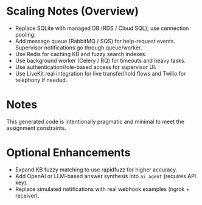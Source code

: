 # Scaling Notes (Overview)

- Replace SQLite with managed DB (RDS / Cloud SQL); use connection pooling.
- Add message queue (RabbitMQ / SQS) for help-request events. Supervisor notifications go through queue/worker.
- Use Redis for caching KB and fuzzy search indexes.
- Use background worker (Celery / RQ) for timeouts and heavy tasks.
- Use authentication/role-based access for supervisor UI.
- Use LiveKit real integration for live transfer/hold flows and Twilio for telephony if needed.

# Notes
This generated code is intentionally pragmatic and minimal to meet the assignment constraints.

# Optional Enhancements
- Expand KB fuzzy matching to use rapidfuzz for higher accuracy.
- Add OpenAI or LLM-based answer synthesis into `ai_agent` (requires API key).
- Replace simulated notifications with real webhook examples (ngrok + receiver).
